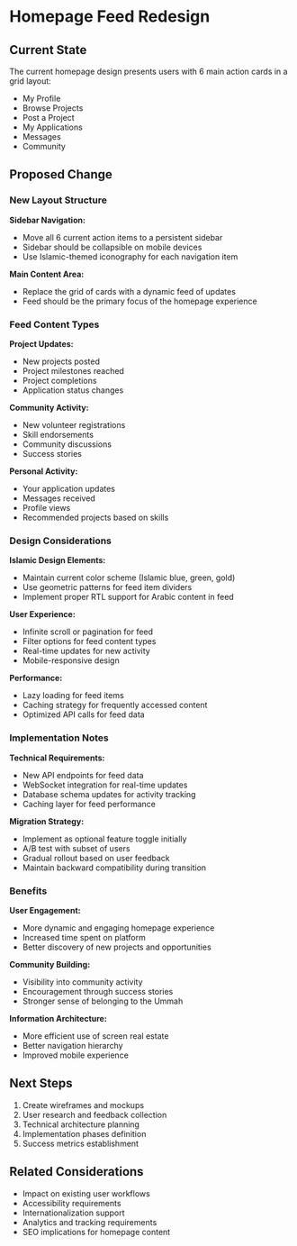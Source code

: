 # Homepage Feed Redesign

## Current State

The current homepage design presents users with 6 main action cards in a grid layout:
- My Profile
- Browse Projects  
- Post a Project
- My Applications
- Messages
- Community

## Proposed Change

### New Layout Structure

**Sidebar Navigation:**
- Move all 6 current action items to a persistent sidebar
- Sidebar should be collapsible on mobile devices
- Use Islamic-themed iconography for each navigation item

**Main Content Area:**
- Replace the grid of cards with a dynamic feed of updates
- Feed should be the primary focus of the homepage experience

### Feed Content Types

**Project Updates:**
- New projects posted
- Project milestones reached
- Project completions
- Application status changes

**Community Activity:**
- New volunteer registrations
- Skill endorsements
- Community discussions
- Success stories

**Personal Activity:**
- Your application updates
- Messages received
- Profile views
- Recommended projects based on skills

### Design Considerations

**Islamic Design Elements:**
- Maintain current color scheme (Islamic blue, green, gold)
- Use geometric patterns for feed item dividers
- Implement proper RTL support for Arabic content in feed

**User Experience:**
- Infinite scroll or pagination for feed
- Filter options for feed content types
- Real-time updates for new activity
- Mobile-responsive design

**Performance:**
- Lazy loading for feed items
- Caching strategy for frequently accessed content
- Optimized API calls for feed data

### Implementation Notes

**Technical Requirements:**
- New API endpoints for feed data
- WebSocket integration for real-time updates
- Database schema updates for activity tracking
- Caching layer for feed performance

**Migration Strategy:**
- Implement as optional feature toggle initially
- A/B test with subset of users
- Gradual rollout based on user feedback
- Maintain backward compatibility during transition

### Benefits

**User Engagement:**
- More dynamic and engaging homepage experience
- Increased time spent on platform
- Better discovery of new projects and opportunities

**Community Building:**
- Visibility into community activity
- Encouragement through success stories
- Stronger sense of belonging to the Ummah

**Information Architecture:**
- More efficient use of screen real estate
- Better navigation hierarchy
- Improved mobile experience

## Next Steps

1. Create wireframes and mockups
2. User research and feedback collection
3. Technical architecture planning
4. Implementation phases definition
5. Success metrics establishment

## Related Considerations

- Impact on existing user workflows
- Accessibility requirements
- Internationalization support
- Analytics and tracking requirements
- SEO implications for homepage content